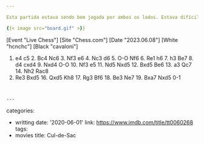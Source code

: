 ```yaml
---

Esta partida estava sendo bem jogada por ambos os lados. Estava difícil de progredir, pois não havia muitas ideias. Estava lento. Até que minha ideia de pesar na coluna do bispo ao mesmo tempo que atacava a dama fez meu adversário pensar demais, acredito eu, pois ele estava ameaçando o peão da torre com o bispo dele. Tanto pensou que pendurou a dama. Uma pena. Estava equilibrado (acredito).

{{< image src="board.gif" >}}

```
[Event "Live Chess"]
[Site "Chess.com"]
[Date "2023.06.08"]
[White "hcnchc"]
[Black "cavaloni"]

1. e4 c5 2. Bc4 Nc6 3. Nf3 e6 4. Nc3 d6 5. O-O Nf6 6. Re1 h6 7. h3 Be7 8. d4
cxd4 9. Nxd4 O-O 10. Nf3 e5 11. Nd5 Nxd5 12. Bxd5 Be6 13. a3 Qc7 14. Nh2 Rac8
15. Re3 Bxd5 16. Qxd5 Kh8 17. Rg3 Bf6 18. Be3 Ne7 19. Bxa7 Nxd5 0-1
```


---
```

categories:
- writting
date: '2020-06-01'
link: https://www.imdb.com/title/tt0060268
tags:
- movies
title: Cul-de-Sac
